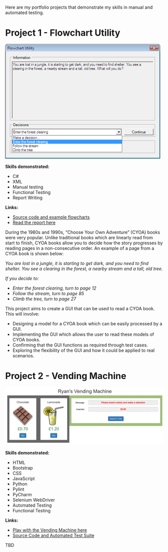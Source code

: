 Here are my portfolio projects that demonstrate my skills in manual and automated testing.

# Project 1 - Flowchart Utility

![Flowchart Utility](/images/FlowchartUtility.png)

**Skills demonstrated:**
* C#
* XML
* Manual testing
* Functional Testing
* Report Writing
 
**Links:**
* [Source code and example flowcharts](https://github.com/RyanMoodyPortfolio/Portfolio/tree/main/FlowchartUtility)
* [Read the report here](https://github.com/RyanMoodyPortfolio/Portfolio/raw/main/FlowchartUtility/FlowchartUtility.doc)
 
During the 1980s and 1990s, “Choose Your Own Adventure” (CYOA) books were very popular. Unlike traditional books which are linearly read from start to finish, CYOA books allow you to decide how the story progresses by reading pages in a non-consecutive order. An example of a page from a CYOA book is shown below:

_You are lost in a jungle, it is starting to get dark, and you need to find shelter. You see a clearing in the forest, a nearby stream and a tall, old tree._

_If you decide to:_
* _Enter the forest clearing, turn to page 12_
* _Follow the stream, turn to page 85_
* _Climb the tree, turn to page 27_

This project aims to create a GUI that can be used to read a CYOA book. This will involve:
*	Designing a model for a CYOA book which can be easily processed by a GUI.
*	Implementing the GUI which allows the user to read these models of CYOA books.
*	Confirming that the GUI functions as required through test cases.
*	Exploring the flexibility of the GUI and how it could be applied to real scenarios.

# Project 2 - Vending Machine

![Vending Machine](/images/VendingMachine1.png)

**Skills demonstrated:**
* HTML
* Bootstrap
* CSS
* JavaScript
* Python
* Pylint
* PyCharm
* Selenium WebDriver
* Automated Testing
* Functional Testing
 
**Links:**
* [Play with the Vending Machine here](https://ryanmoodyportfolio.github.io/Portfolio/VendingMachine/VendingMachine.html)
* [Source Code and Automated Test Suite](https://github.com/RyanMoodyPortfolio/Portfolio/tree/main/VendingMachine)
 
TBD
